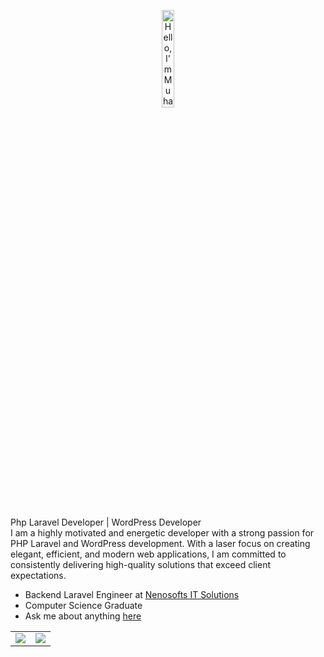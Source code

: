 <!-- ### Hi there 👋 -->
<!-- ![Muhammadbilal24's Stats](https://github-readme-stats.vercel.app/api?username=Muhammadbilal24&theme=vue-dark&show_icons=true&hide_border=true&count_private=true) 
<br>
![Muhammadbilal24's Streak](https://github-readme-streak-stats.herokuapp.com/?user=Muhammadbilal24&theme=vue-dark&hide_border=true)
![Muhammadbilal24's Top Languages](https://github-readme-stats.vercel.app/api/top-langs/?username=Muhammadbilal24&theme=vue-dark&show_icons=true&hide_border=true&layout=compact) -->

<p align="center"><a href="https://muhammadbilal24.github.io"><img width="20%" alt="Hello, I'm Muhammad Bilal. I do open source!" src="https://nenosofts.pk/bilaeldevelops/assets/imgs/logo22.png" /></a></p>
<!-- <a href="http://eddiejaoude.io" target="_blank"><img src="https://user-images.githubusercontent.com/624760/197235663-1a08eef9-4f9f-4986-8177-c32329a65f3e.jpeg" /></a>

<p align="center">I believe Open Source is for EVERYONE; yes, YOU TOO! Join me on my <a href="http://youtube.com/eddiejaoude?sub_confirmation=1">YouTube channel</a> so we can geek out 🎥</p> -->

<br />
Php Laravel Developer | WordPress Developer <br>
I am a highly motivated and energetic developer with a strong passion for PHP Laravel and WordPress development. With a laser focus on creating elegant, efficient, and modern web applications, I am committed to consistently delivering high-quality solutions that exceed client expectations.


<!-- **About me** -->

- Backend Laravel Engineer at [Nenosofts IT Solutions](https://nenosofts.pk/)
- Computer Science Graduate
- Ask me about anything [here](https://nenosofts.pk/bilaeldevelops)

<!-- - 📈 Built github-readme-stats, verlyjs and more, **50m+** hits • **50K** stars on GitHub -->

<!-- - ❤️ I love writing TypeScript, and building fun experiments on type-level -->

<table>
  <tr>
    <td><a href="https://stars.github.com/profiles/muhammadbilal12/"><img src="https://user-images.githubusercontent.com/624760/197230432-de4db9f3-8c8d-4421-8ed4-fc83c02f73e6.jpeg" /></a></td>
    <td><a href="https://stars.github.com/profiles/muhammadbilal12/"><img src="https://user-images.githubusercontent.com/624760/197230439-f90cd6b0-2174-41be-97eb-5f28f49d9d19.jpg" /></a></td>
  </tr>
</table>

<!-- <code><img height="20" alt="javascript" src="https://raw.githubusercontent.com/github/explore/80688e429a7d4ef2fca1e82350fe8e3517d3494d/topics/javascript/javascript.png"></code>
<code><img height="20" alt="typescript" src="https://raw.githubusercontent.com/github/explore/80688e429a7d4ef2fca1e82350fe8e3517d3494d/topics/typescript/typescript.png"></code>
<code><img height="20" alt="react" src="https://raw.githubusercontent.com/github/explore/80688e429a7d4ef2fca1e82350fe8e3517d3494d/topics/react/php.png"></code>
<code><img height="20" alt="graphql" src="https://raw.githubusercontent.com/github/explore/5c058a388828bb5fde0bcafd4bc867b5bb3f26f3/topics/graphql/graphql.png"></code>
<code><img height="20" alt="nodejs" src="https://raw.githubusercontent.com/github/explore/80688e429a7d4ef2fca1e82350fe8e3517d3494d/topics/nodejs/nodejs.png"></code>     -->


